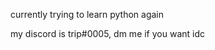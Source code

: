 currently trying to learn python again

my discord is trip#0005, dm me if you want idc
<!---
triphazardd/triphazardd is a ✨ special ✨ repository because its `README.md` (this file) appears on your GitHub profile.
You can click the Preview link to take a look at your changes.
--->

